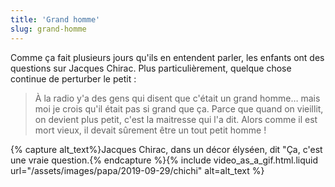```yaml
---
title: 'Grand homme'
slug: grand-homme
---
```


Comme ça fait plusieurs jours qu'ils en entendent parler, les enfants ont des questions sur Jacques Chirac. Plus particulièrement, quelque chose continue de perturber le petit :

> À la radio y'a des gens qui disent que c'était un grand homme… mais moi je crois qu'il était pas si grand que ça. Parce que quand on vieillit, on devient plus petit, c'est la maitresse qui l'a dit. Alors comme il est mort vieux, il devait sûrement être un tout petit homme !

{% capture alt_text%}Jacques Chirac, dans un décor élyséen, dit "Ça, c'est une vraie question.{% endcapture %}{% include video_as_a_gif.html.liquid
url="/assets/images/papa/2019-09-29/chichi"
alt=alt_text
%}
